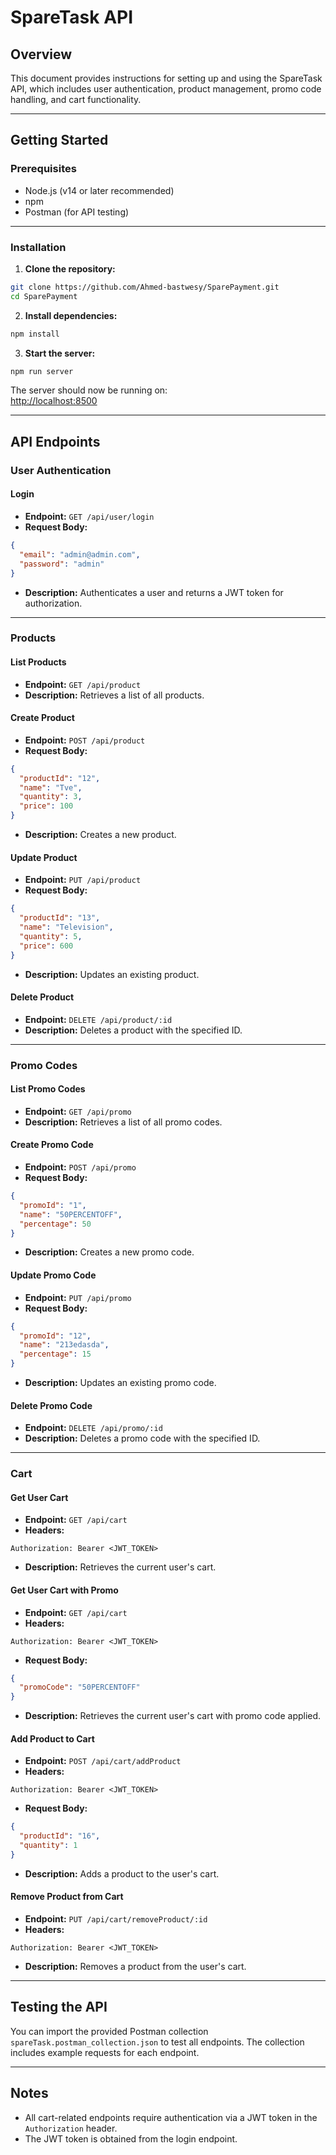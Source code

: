
# SpareTask API

## Overview

This document provides instructions for setting up and using the SpareTask API, which includes user authentication, product management, promo code handling, and cart functionality.

---

## Getting Started

### Prerequisites

- Node.js (v14 or later recommended)  
- npm
- Postman (for API testing)

---

### Installation

1. **Clone the repository:**

```bash
git clone https://github.com/Ahmed-bastwesy/SparePayment.git 
cd SparePayment
```

2. **Install dependencies:**

```bash
npm install
```


3. **Start the server:**

```bash
npm run server
```

The server should now be running on:  
[http://localhost:8500](http://localhost:8500)

---

## API Endpoints

### User Authentication

#### Login

- **Endpoint:** `GET /api/user/login`
- **Request Body:**

```json
{
  "email": "admin@admin.com",
  "password": "admin"
}
```

- **Description:** Authenticates a user and returns a JWT token for authorization.

---

### Products

#### List Products

- **Endpoint:** `GET /api/product`
- **Description:** Retrieves a list of all products.

#### Create Product

- **Endpoint:** `POST /api/product`
- **Request Body:**

```json
{
  "productId": "12",
  "name": "Tve",
  "quantity": 3,
  "price": 100
}
```

- **Description:** Creates a new product.

#### Update Product

- **Endpoint:** `PUT /api/product`
- **Request Body:**

```json
{
  "productId": "13",
  "name": "Television",
  "quantity": 5,
  "price": 600
}
```

- **Description:** Updates an existing product.

#### Delete Product

- **Endpoint:** `DELETE /api/product/:id`
- **Description:** Deletes a product with the specified ID.

---

### Promo Codes

#### List Promo Codes

- **Endpoint:** `GET /api/promo`
- **Description:** Retrieves a list of all promo codes.

#### Create Promo Code

- **Endpoint:** `POST /api/promo`
- **Request Body:**

```json
{
  "promoId": "1",
  "name": "50PERCENTOFF",
  "percentage": 50
}
```

- **Description:** Creates a new promo code.

#### Update Promo Code

- **Endpoint:** `PUT /api/promo`
- **Request Body:**

```json
{
  "promoId": "12",
  "name": "213edasda",
  "percentage": 15
}
```

- **Description:** Updates an existing promo code.

#### Delete Promo Code

- **Endpoint:** `DELETE /api/promo/:id`
- **Description:** Deletes a promo code with the specified ID.

---

### Cart

#### Get User Cart

- **Endpoint:** `GET /api/cart`
- **Headers:**

```
Authorization: Bearer <JWT_TOKEN>
```

- **Description:** Retrieves the current user's cart.

#### Get User Cart with Promo

- **Endpoint:** `GET /api/cart`
- **Headers:**

```
Authorization: Bearer <JWT_TOKEN>
```

- **Request Body:**

```json
{
  "promoCode": "50PERCENTOFF"
}
```

- **Description:** Retrieves the current user's cart with promo code applied.

#### Add Product to Cart

- **Endpoint:** `POST /api/cart/addProduct`
- **Headers:**

```
Authorization: Bearer <JWT_TOKEN>
```

- **Request Body:**

```json
{
  "productId": "16",
  "quantity": 1
}
```

- **Description:** Adds a product to the user's cart.

#### Remove Product from Cart

- **Endpoint:** `PUT /api/cart/removeProduct/:id`
- **Headers:**

```
Authorization: Bearer <JWT_TOKEN>
```

- **Description:** Removes a product from the user's cart.

---

## Testing the API

You can import the provided Postman collection `spareTask.postman_collection.json` to test all endpoints. The collection includes example requests for each endpoint.

---

## Notes

- All cart-related endpoints require authentication via a JWT token in the `Authorization` header.
- The JWT token is obtained from the login endpoint.
